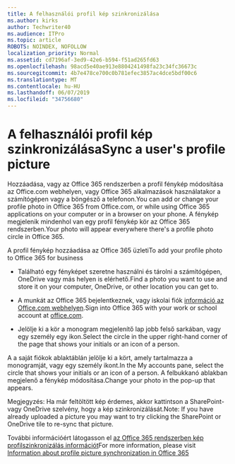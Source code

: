 ```yaml
---
title: A felhasználói profil kép szinkronizálása
ms.author: kirks
author: Techwriter40
ms.audience: ITPro
ms.topic: article
ROBOTS: NOINDEX, NOFOLLOW
localization_priority: Normal
ms.assetid: cd7196af-3ed9-42e6-b594-f51ad265fd63
ms.openlocfilehash: 98acd5e40ae913e8804241498fa23c34fc36673c
ms.sourcegitcommit: 4b7e478ce700c0b781efec3857ac4dce5bdf00c6
ms.translationtype: MT
ms.contentlocale: hu-HU
ms.lasthandoff: 06/07/2019
ms.locfileid: "34756680"
---
```

# <a name="sync-a-users-profile-picture"></a><span data-ttu-id="900b8-102">A felhasználói profil kép szinkronizálása</span><span class="sxs-lookup"><span data-stu-id="900b8-102">Sync a user's profile picture</span></span>

<span data-ttu-id="900b8-103">Hozzáadása, vagy az Office 365 rendszerben a profil fénykép módosítása az Office.com webhelyen, vagy Office 365 alkalmazások használatakor a számítógépen vagy a böngésző a telefonon.</span><span class="sxs-lookup"><span data-stu-id="900b8-103">You can add or change your profile photo in Office 365 from Office.com, or while using Office 365 applications on your computer or in a browser on your phone.</span></span> <span data-ttu-id="900b8-104">A fénykép megjelenik mindenhol van egy profil fénykép kör az Office 365 rendszerben.</span><span class="sxs-lookup"><span data-stu-id="900b8-104">Your photo will appear everywhere there's a profile photo circle in Office 365.</span></span>

<span data-ttu-id="900b8-105">A profil fénykép hozzáadása az Office 365 üzleti</span><span class="sxs-lookup"><span data-stu-id="900b8-105">To add your profile photo to Office 365 for business</span></span>

- <span data-ttu-id="900b8-106">Található egy fényképet szeretne használni és tárolni a számítógépen, OneDrive vagy más helyen is elérhető.</span><span class="sxs-lookup"><span data-stu-id="900b8-106">Find a photo you want to use and store it on your computer, OneDrive, or other location you can get to.</span></span>

- <span data-ttu-id="900b8-107">A munkát az Office 365 bejelentkeznek, vagy iskolai fiók [információ az Office.com webhelyen](http://www.office.com).</span><span class="sxs-lookup"><span data-stu-id="900b8-107">Sign into Office 365 with your work or school account at [office.com](http://www.office.com).</span></span>

- <span data-ttu-id="900b8-108">Jelölje ki a kör a monogram megjelenítő lap jobb felső sarkában, vagy egy személy egy ikon.</span><span class="sxs-lookup"><span data-stu-id="900b8-108">Select the circle in the upper right-hand corner of the page that shows your initials or an icon of a person.</span></span>

<span data-ttu-id="900b8-109">A a saját fiókok ablaktáblán jelölje ki a kört, amely tartalmazza a monogramját, vagy egy személy ikont.</span><span class="sxs-lookup"><span data-stu-id="900b8-109">In the My accounts pane, select the circle that shows your initials or an icon of a person.</span></span> <span data-ttu-id="900b8-110">A felbukkanó ablakban megjelenő a fénykép módosítása.</span><span class="sxs-lookup"><span data-stu-id="900b8-110">Change your photo in the pop-up that appears.</span></span>

<span data-ttu-id="900b8-111">Megjegyzés: Ha már feltöltött kép érdemes, akkor kattintson a SharePoint- vagy OneDrive szelvény, hogy a kép szinkronizálását.</span><span class="sxs-lookup"><span data-stu-id="900b8-111">Note: If you have already uploaded a picture you may want to try clicking the SharePoint or OneDrive tile to re-sync that picture.</span></span>

<span data-ttu-id="900b8-112">További információért látogasson el [az Office 365 rendszerben kép profilszinkronizálás információt](https://support.office.com/article/information-about-profile-picture-synchronization-in-office-365-20594d76-d054-4af4-a660-401133e3d48a?ui=en-US&amp;rs=en-US&amp;ad=US)</span><span class="sxs-lookup"><span data-stu-id="900b8-112">For more information, please visit [Information about profile picture synchronization in Office 365](https://support.office.com/article/information-about-profile-picture-synchronization-in-office-365-20594d76-d054-4af4-a660-401133e3d48a?ui=en-US&amp;rs=en-US&amp;ad=US)</span></span>

